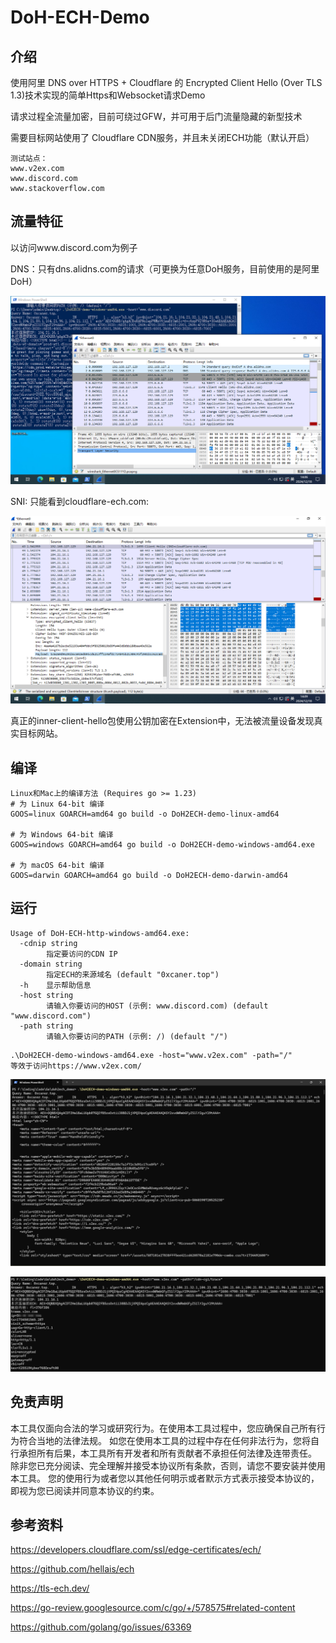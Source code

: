# DoH-ECH-Demo

## 介绍

使用阿里 DNS over HTTPS + Cloudflare 的 Encrypted Client Hello (Over TLS 1.3)技术实现的简单Https和Websocket请求Demo

请求过程全流量加密，目前可绕过GFW，并可用于后门流量隐藏的新型技术

需要目标网站使用了 Cloudflare CDN服务，并且未关闭ECH功能（默认开启）

```
测试站点：
www.v2ex.com
www.discord.com
www.stackoverflow.com
```

## 流量特征

以访问www.discord.com为例子

DNS：只有dns.alidns.com的请求（可更换为任意DoH服务，目前使用的是阿里DoH）

![image-20241218140702312](README.assets/image-20241218140702312.png)

SNI: 只能看到cloudflare-ech.com:

![image-20241218140926531](README.assets/image-20241218140926531.png)

真正的inner-client-hello包使用公钥加密在Extension中，无法被流量设备发现真实目标网站。

## 编译

```
Linux和Mac上的编译方法 (Requires go >= 1.23)
# 为 Linux 64-bit 编译
GOOS=linux GOARCH=amd64 go build -o DoH2ECH-demo-linux-amd64

# 为 Windows 64-bit 编译
GOOS=windows GOARCH=amd64 go build -o DoH2ECH-demo-windows-amd64.exe

# 为 macOS 64-bit 编译
GOOS=darwin GOARCH=amd64 go build -o DoH2ECH-demo-darwin-amd64
```

## 运行

```
Usage of DoH-ECH-http-windows-amd64.exe:
  -cdnip string
        指定要访问的CDN IP
  -domain string
        指定ECH的来源域名 (default "0xcaner.top")
  -h    显示帮助信息
  -host string
        请输入你要访问的HOST (示例: www.discord.com) (default "www.discord.com")
  -path string
        请输入你要访问的PATH (示例: /) (default "/")
```

```
.\DoH2ECH-demo-windows-amd64.exe -host="www.v2ex.com" -path="/"
等效于访问https://www.v2ex.com/
```

![image-20241218113953070](./README.assets/image-20241218113953070.png)

![image-20241218140005242](./README.assets/image-20241218140005242.png)

## 免责声明

本工具仅面向合法的学习或研究行为。在使用本工具过程中，您应确保自己所有行为符合当地的法律法规。 如您在使用本工具的过程中存在任何非法行为，您将自行承担所有后果，本工具所有开发者和所有贡献者不承担任何法律及连带责任。 除非您已充分阅读、完全理解并接受本协议所有条款，否则，请您不要安装并使用本工具。 您的使用行为或者您以其他任何明示或者默示方式表示接受本协议的，即视为您已阅读并同意本协议的约束。

## 参考资料

https://developers.cloudflare.com/ssl/edge-certificates/ech/

https://github.com/hellais/ech

https://tls-ech.dev/

https://go-review.googlesource.com/c/go/+/578575#related-content

https://github.com/golang/go/issues/63369
